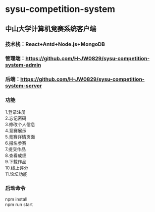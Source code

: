 # sysu-competition-system

## 中山大学计算机竞赛系统客户端
### 技术栈：React+Antd+Node.js+MongoDB  
### 管理端：https://github.com/H-JW0829/sysu-competition-system-admin  
### 后端：https://github.com/H-JW0829/sysu-competition-system-server  
### 功能
1.登录注册  
2.忘记密码  
3.修改个人信息  
4.竞赛展示  
5.竞赛详情页面  
6.报名参赛  
7.提交作品  
8.查看成绩  
9.下载作品  
10.线上评分  
11.论坛功能  

### 启动命令
npm install  
npm run start  
